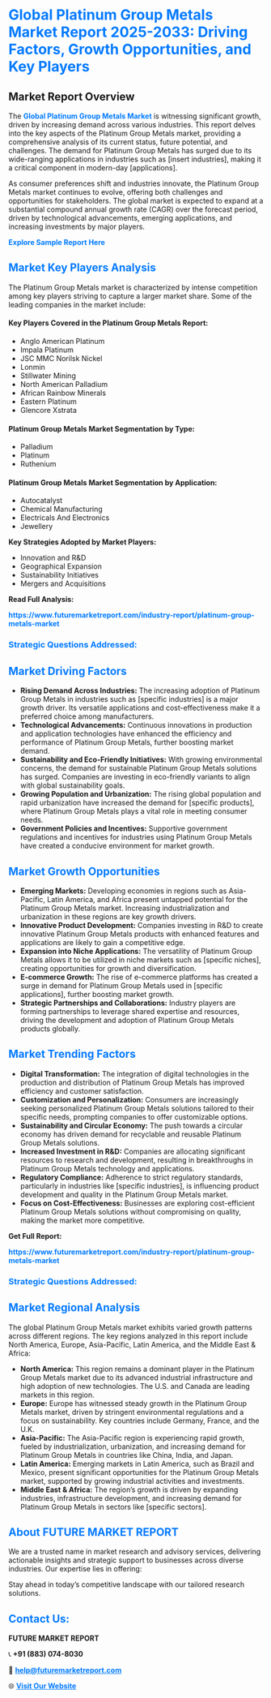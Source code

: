 <h1 style="color: #007BFF;">Global Platinum Group Metals Market Report 2025-2033: Driving Factors, Growth Opportunities, and Key Players</h1>

<section id="overview">
<h2>Market Report Overview</h2>
<p>The <a href="https://www.futuremarketreport.com/industry-report/platinum-group-metals-market" style="color: #007BFF; text-decoration: none;"><strong>Global Platinum Group Metals Market</strong></a> is witnessing significant growth, driven by increasing demand across various industries. This report delves into the key aspects of the Platinum Group Metals market, providing a comprehensive analysis of its current status, future potential, and challenges. The demand for Platinum Group Metals has surged due to its wide-ranging applications in industries such as [insert industries], making it a critical component in modern-day [applications].</p>
<p>As consumer preferences shift and industries innovate, the Platinum Group Metals market continues to evolve, offering both challenges and opportunities for stakeholders. The global market is expected to expand at a substantial compound annual growth rate (CAGR) over the forecast period, driven by technological advancements, emerging applications, and increasing investments by major players.</p>
</section>

<section id="overview">
<p><a href="https://www.futuremarketreport.com/request-sample/reportId=50986" style="color: #007BFF; text-decoration: none;"><strong>Explore Sample Report Here</strong></a></p>
</section>

<section id="key-players">
<h2 style="color: #007BFF;">Market Key Players Analysis</h2>
<p>The Platinum Group Metals market is characterized by intense competition among key players striving to capture a larger market share. Some of the leading companies in the market include:</p>
<h4>Key Players Covered in the Platinum Group Metals Report:</h4>
<ul><li>Anglo American Platinum</li><li>Impala Platinum</li><li>JSC MMC Norilsk Nickel</li><li>Lonmin</li><li>Stillwater Mining</li><li>North American Palladium</li><li>African Rainbow Minerals</li><li>Eastern Platinum</li><li>Glencore Xstrata</li></ul>
<h4>Platinum Group Metals Market Segmentation by Type:</h4>
<ul><li>Palladium</li><li>Platinum</li><li>Ruthenium</li></ul>

<h4>Platinum Group Metals Market Segmentation by Application:</h4>
<ul><li>Autocatalyst</li><li>Chemical Manufacturing</li><li>Electricals And Electronics</li><li>Jewellery</li></ul>
<p><strong>Key Strategies Adopted by Market Players:</strong></p>
<ul>
<li>Innovation and R&D</li>
<li>Geographical Expansion</li>
<li>Sustainability Initiatives</li>
<li>Mergers and Acquisitions</li>
</ul>
</section>

<section>
<p><strong>Read Full Analysis: </strong></p><a href="https://www.futuremarketreport.com/industry-report/platinum-group-metals-market" style="color: #007BFF; text-decoration: none;"><strong>https://www.futuremarketreport.com/industry-report/platinum-group-metals-market</strong></a>
<h3 style="color: #007BFF;">Strategic Questions Addressed:</h3>
</section>

<section id="driving-factors">
<h2 style="color: #007BFF;">Market Driving Factors</h2>
<ul>
<li><strong>Rising Demand Across Industries:</strong> The increasing adoption of Platinum Group Metals in industries such as [specific industries] is a major growth driver. Its versatile applications and cost-effectiveness make it a preferred choice among manufacturers.</li>
<li><strong>Technological Advancements:</strong> Continuous innovations in production and application technologies have enhanced the efficiency and performance of Platinum Group Metals, further boosting market demand.</li>
<li><strong>Sustainability and Eco-Friendly Initiatives:</strong> With growing environmental concerns, the demand for sustainable Platinum Group Metals solutions has surged. Companies are investing in eco-friendly variants to align with global sustainability goals.</li>
<li><strong>Growing Population and Urbanization:</strong> The rising global population and rapid urbanization have increased the demand for [specific products], where Platinum Group Metals plays a vital role in meeting consumer needs.</li>
<li><strong>Government Policies and Incentives:</strong> Supportive government regulations and incentives for industries using Platinum Group Metals have created a conducive environment for market growth.</li>
</ul>
</section>

<section id="growth-opportunities">
<h2 style="color: #007BFF;">Market Growth Opportunities</h2>
<ul>
<li><strong>Emerging Markets:</strong> Developing economies in regions such as Asia-Pacific, Latin America, and Africa present untapped potential for the Platinum Group Metals market. Increasing industrialization and urbanization in these regions are key growth drivers.</li>
<li><strong>Innovative Product Development:</strong> Companies investing in R&D to create innovative Platinum Group Metals products with enhanced features and applications are likely to gain a competitive edge.</li>
<li><strong>Expansion into Niche Applications:</strong> The versatility of Platinum Group Metals allows it to be utilized in niche markets such as [specific niches], creating opportunities for growth and diversification.</li>
<li><strong>E-commerce Growth:</strong> The rise of e-commerce platforms has created a surge in demand for Platinum Group Metals used in [specific applications], further boosting market growth.</li>
<li><strong>Strategic Partnerships and Collaborations:</strong> Industry players are forming partnerships to leverage shared expertise and resources, driving the development and adoption of Platinum Group Metals products globally.</li>
</ul>
</section>

<section id="trending-factors">
<h2 style="color: #007BFF;">Market Trending Factors</h2>
<ul>
<li><strong>Digital Transformation:</strong> The integration of digital technologies in the production and distribution of Platinum Group Metals has improved efficiency and customer satisfaction.</li>
<li><strong>Customization and Personalization:</strong> Consumers are increasingly seeking personalized Platinum Group Metals solutions tailored to their specific needs, prompting companies to offer customizable options.</li>
<li><strong>Sustainability and Circular Economy:</strong> The push towards a circular economy has driven demand for recyclable and reusable Platinum Group Metals solutions.</li>
<li><strong>Increased Investment in R&D:</strong> Companies are allocating significant resources to research and development, resulting in breakthroughs in Platinum Group Metals technology and applications.</li>
<li><strong>Regulatory Compliance:</strong> Adherence to strict regulatory standards, particularly in industries like [specific industries], is influencing product development and quality in the Platinum Group Metals market.</li>
<li><strong>Focus on Cost-Effectiveness:</strong> Businesses are exploring cost-efficient Platinum Group Metals solutions without compromising on quality, making the market more competitive.</li>
</ul>
</section>

<section>
<p><strong>Get Full Report: </strong></p><a href="https://www.futuremarketreport.com/industry-report/platinum-group-metals-market" style="color: #007BFF; text-decoration: none;"><strong>https://www.futuremarketreport.com/industry-report/platinum-group-metals-market</strong></a>
<h3 style="color: #007BFF;">Strategic Questions Addressed:</h3>
</section>


<section id="regional-analysis">
<h2 style="color: #007BFF;">Market Regional Analysis</h2>
<p>The global Platinum Group Metals market exhibits varied growth patterns across different regions. The key regions analyzed in this report include North America, Europe, Asia-Pacific, Latin America, and the Middle East & Africa:</p>
<ul>
<li><strong>North America:</strong> This region remains a dominant player in the Platinum Group Metals market due to its advanced industrial infrastructure and high adoption of new technologies. The U.S. and Canada are leading markets in this region.</li>
<li><strong>Europe:</strong> Europe has witnessed steady growth in the Platinum Group Metals market, driven by stringent environmental regulations and a focus on sustainability. Key countries include Germany, France, and the U.K.</li>
<li><strong>Asia-Pacific:</strong> The Asia-Pacific region is experiencing rapid growth, fueled by industrialization, urbanization, and increasing demand for Platinum Group Metals in countries like China, India, and Japan.</li>
<li><strong>Latin America:</strong> Emerging markets in Latin America, such as Brazil and Mexico, present significant opportunities for the Platinum Group Metals market, supported by growing industrial activities and investments.</li>
<li><strong>Middle East & Africa:</strong> The region’s growth is driven by expanding industries, infrastructure development, and increasing demand for Platinum Group Metals in sectors like [specific sectors].</li>
</ul>
</section>

<footer>
<h2 style="color: #007BFF;">About FUTURE MARKET REPORT</h2>
<p>We are a trusted name in market research and advisory services, delivering actionable insights and strategic support to businesses across diverse industries. Our expertise lies in offering:</p>

<p>Stay ahead in today’s competitive landscape with our tailored research solutions.</p>

<h2 style="color: #007BFF;">Contact Us:</h2>
<p><strong>FUTURE MARKET REPORT</strong></p>
<p>📞 <strong>+91 (883) 074-8030</strong></p>
<p>📧 <strong><a href="mailto:help@futuremarketreport.com" style="color: #007BFF;">help@futuremarketreport.com</a></strong></p>
<p>🌐 <strong><a href="https://www.futuremarketreport.com/" style="color: #007BFF;">Visit Our Website</a></strong></p>
</footer>